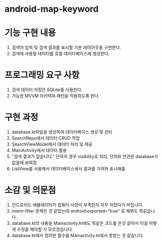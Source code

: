 # android-map-keyword
# 기능 구현 내용
1. 검색어 입력 및 검색 결과를 표시할 기본 레이아웃을 구현한다. 
2. 검색에 사용될 데이터를 로컬 데이터베이스에 생성한다. 
# 프로그래밍 요구 사항
1. 검색 데이터 저장은 SQLite를 사용한다. 
2. 가능한 MVVM 아키텍쳐 패턴을 적용하도록 한다.
# 구현 과정
1. database.kt파일을 생성하여 데이터베이스 생성 및 관리
2. SearchRepo에서 데이터 CRUD 작업 
3. SearchViewModel에서 데이터 처리 및 제공
4. MainActivity에서 데이터 활용
5. "검색 결과가 없습니다." 단어의 경우 visibility로 처리, 단어와 연관된 database가 없을때 보여짐
6. ListView를 사용해서 데이터베이스에서 결과를 가져와 표시해줌
# 소감 및 의문점
1. 안드로이드 에뮬레이터가 컴퓨터 사양이 부족한지 자꾸 꺼졌다가 켜집니다.
2. intent-filter 문제인 것 같았는데 android:exported="true" 로 해봐도 똑같습니다..
3. database.kt의 내용을 Mainactivity.kt에도 똑같은 코드를 쓴것 같아서 이걸 어떻게 수정을 해야할 지 모르겠습니다.
4. database.kt에서 정의한 함수를 Mainactivity.kt에서 못받는 것 같습니다. 